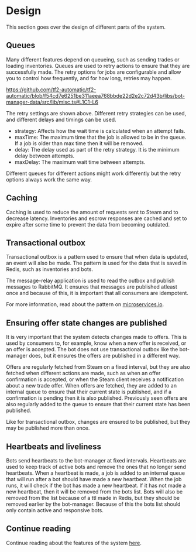 # Design

This section goes over the design of different parts of the system.

## Queues

Many different features depend on queueing, such as sending trades or loading inventories. Queues are used to retry actions to ensure that they are successfully made. The retry options for jobs are configurable and allow you to control how frequently, and for how long, retries may happen.

https://github.com/tf2-automatic/tf2-automatic/blob/f54cd7e6251be311aeea768bbde22d2e2c72d43b/libs/bot-manager-data/src/lib/misc.ts#L1C1-L6

The retry settings are shown above. Different retry strategies can be used, and different delays and timings can be used.

- strategy: Affects how the wait time is calculated when an attempt fails.
- maxTime: The maximum time that the job is allowed to be in the queue. If a job is older than max time then it will be removed.
- delay: The delay used as part of the retry strategy. It is the minimum delay between attempts.
- maxDelay: The maximum wait time between attempts.

Different queues for different actions might work differently but the retry options always work the same way.

## Caching

Caching is used to reduce the amount of requests sent to Steam and to decrease latency. Inventories and escrow responses are cached and set to expire after some time to prevent the data from becoming outdated.

## Transactional outbox

Transactional outbox is a pattern used to ensure that when data is updated, an event will also be made. The pattern is used for the data that is saved in Redis, such as inventories and bots.

The message-relay application is used to read the outbox and publish messages to RabbitMQ. It ensures that messages are published atleast once and because of this, it is important that all consumers are idempotent.

For more information, read about the pattern on [microservices.io](https://microservices.io/patterns/data/transactional-outbox.html).

## Ensuring offer state changes are published

It is very important that the system detects changes made to offers. This is used by consumers to, for example, know when a new offer is received, or an offer is accepted. The bot does not use transactional outbox like the bot-manager does, but it ensures the offers are published in a different way.

Offers are regularly fetched from Steam on a fixed interval, but they are also fetched when different actions are made, such as when an offer confirmation is accepted, or when the Steam client receives a notification about a new trade offer. When offers are fetched, they are added to an internal queue to ensure that their current state is published, and if a confirmation is pending then it is also published. Previously seen offers are also regularly added to the queue to ensure that their current state has been published.

Like for transactional outbox, changes are ensured to be published, but they may be published more than once.

## Heartbeats and liveliness

Bots send heartbeats to the bot-manager at fixed intervals. Heartbeats are used to keep track of active bots and remove the ones that no longer send heartbeats. When a heartbeat is made, a job is added to an internal queue that will run after a bot should have made a new heartbeat. When the job runs, it will check if the bot has made a new heartbeat. If it has not made a new heartbeat, then it will be removed from the bots list. Bots will also be removed from the list because of a ttl made in Redis, but they should be removed earlier by the bot-manager. Because of this the bots list should only contain active and responsive bots.

## Continue reading

Continue reading about the features of the system [here](features.md).
